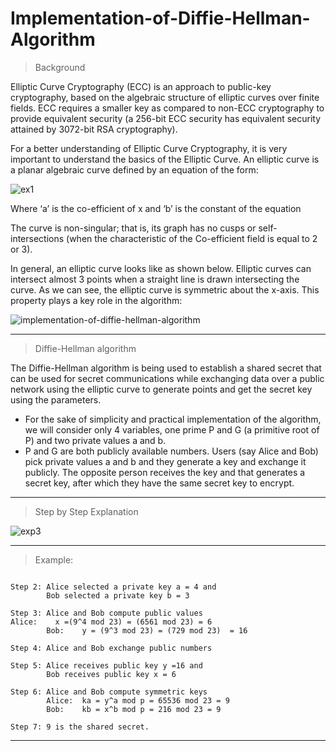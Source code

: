 # Implementation-of-Diffie-Hellman-Algorithm

> Background

Elliptic Curve Cryptography (ECC) is an approach to public-key cryptography, based on the algebraic structure of elliptic curves over finite fields. ECC requires a smaller key as compared to non-ECC cryptography to provide equivalent security (a 256-bit ECC security has equivalent security attained by 3072-bit RSA cryptography).

For a better understanding of Elliptic Curve Cryptography, it is very important to understand the basics of the Elliptic Curve. An elliptic curve is a planar algebraic curve defined by an equation of the form:

![ex1](https://user-images.githubusercontent.com/86551444/155485973-1071c8ee-957f-4fd7-b3ff-7945965a17e1.PNG)

Where ‘a’ is the co-efficient of x and ‘b’ is the constant of the equation  

The curve is non-singular; that is, its graph has no cusps or self-intersections (when the characteristic of the Co-efficient field is equal to 2 or 3). 

In general, an elliptic curve looks like as shown below. Elliptic curves can intersect almost 3 points when a straight line is drawn intersecting the curve. As we can see, the elliptic curve is symmetric about the x-axis. This property plays a key role in the algorithm:

![implementation-of-diffie-hellman-algorithm](https://user-images.githubusercontent.com/86551444/155486505-84aa313a-249f-4081-a542-ed70d8dc2957.png)

-----------------------------------------------------------------------------------------------------------------------------------------------------------------------------------

> Diffie-Hellman algorithm

The Diffie-Hellman algorithm is being used to establish a shared secret that can be used for secret communications while exchanging data over a public network using the elliptic curve to generate points and get the secret key using the parameters.  

- For the sake of simplicity and practical implementation of the algorithm, we will consider only 4 variables, one prime P and G (a primitive root of P) and two private values a and b.
- P and G are both publicly available numbers. Users (say Alice and Bob) pick private values a and b and they generate a key and exchange it publicly. The opposite person receives the key and that generates a secret key, after which they have the same secret key to encrypt.

---------------------------------------------------------------------------------------------------------------------------------------------------------------------------------

> Step by Step Explanation 

![exp3](https://user-images.githubusercontent.com/86551444/155488033-66e843f6-a3bc-421b-9bf0-7e0a2803a93a.PNG)

---------------------------------------------------------------------------------------------------------------------------------------------------------------------------------

> Example: 

``` Step 1: Alice and Bob get public numbers P = 23, G = 9

Step 2: Alice selected a private key a = 4 and
        Bob selected a private key b = 3

Step 3: Alice and Bob compute public values
Alice:    x =(9^4 mod 23) = (6561 mod 23) = 6
        Bob:    y = (9^3 mod 23) = (729 mod 23)  = 16

Step 4: Alice and Bob exchange public numbers

Step 5: Alice receives public key y =16 and
        Bob receives public key x = 6

Step 6: Alice and Bob compute symmetric keys
        Alice:  ka = y^a mod p = 65536 mod 23 = 9
        Bob:    kb = x^b mod p = 216 mod 23 = 9

Step 7: 9 is the shared secret.
```
---------------------------------------------------------------------------------------------------------------------------------------------------------------------------------


